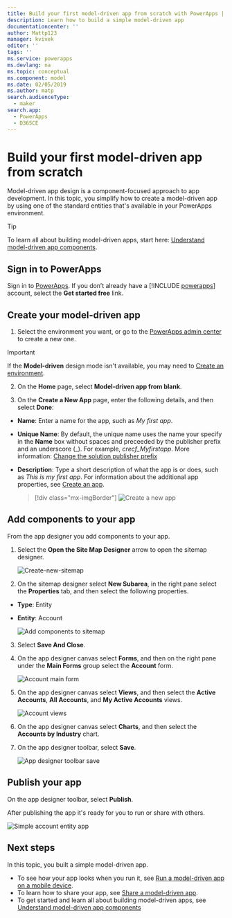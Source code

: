 ```yaml
---
title: Build your first model-driven app from scratch with PowerApps | Microsoft Docs
description: Learn how to build a simple model-driven app
documentationcenter: ''
author: Mattp123
manager: kvivek
editor: ''
tags: ''
ms.service: powerapps
ms.devlang: na
ms.topic: conceptual
ms.component: model
ms.date: 02/05/2019
ms.author: matp
search.audienceType: 
  - maker
search.app: 
  - PowerApps
  - D365CE
---
```


# Build your first model-driven app from scratch
Model-driven app design is a component-focused approach to app development. In this topic, you simplify how to create a model-driven app by using one of the standard entities that's available in your PowerApps environment.

> [!TIP]
> To learn all about building model-driven apps, start here: [Understand model-driven app components](model-driven-app-components.md). 

## Sign in to PowerApps
Sign in to [PowerApps](https://web.powerapps.com/). If you don’t already have a [!INCLUDE [powerapps](../../includes/powerapps.md)] account, select the **Get started free** link. 

## Create your model-driven app

1.	Select the environment you want, or go to the [PowerApps admin center](https://admin.powerapps.com/) to create a new one.

  > [!IMPORTANT]
  > If the **Model-driven** design mode isn't available, you may need to [Create an environment](https://docs.microsoft.com/powerapps/administrator/create-environment).   

2. On the **Home** page, select **Model-driven app from blank**.
<!-- ![Start-from-blank_model](media/build-first-model-driven-app/start-from-blank-model-driven.png) -->

3.	On the **Create a New App** page, enter the following details, and then select **Done**: 
  - **Name**: Enter a name for the app, such as *My first app*. 
  - **Unique Name**: By default, the unique name uses the name your specify in the **Name** box without spaces and preceeded by the publisher prefix and an underscore (_). For example, *crecf_Myfirstapp*. More information: [Change the solution publisher prefix](../common-data-service/change-solution-publisher-prefix.md)
  - **Description**: Type a short description of what the app is or does, such as *This is my first app*.
For information about the additional app properties, see [Create an app](https://docs.microsoft.com/dynamics365/customer-engagement/customize/create-edit-app#create-an-app).

    > [!div class="mx-imgBorder"] 
    > ![](media/create-new-app.png "Create a new app") 


## Add components to your app
From the app designer you add components to your app.
1.	Select the **Open the Site Map Designer** arrow to open the sitemap designer. 

    ![Create-new-sitemap](media/build-first-model-driven-app/new-sitemap.png)

2.	On the sitemap designer select **New Subarea**, in the right pane select the **Properties** tab, and then select the following properties.
  - **Type**: Entity
  - **Entity**: Account

    ![Add components to sitemap](media/build-first-model-driven-app/sitemap.png)

3.	Select **Save And Close**.
4.	On the app designer canvas select **Forms**, and then on the right pane under the **Main Forms** group select the **Account** form.

    ![Account main form](media/build-first-model-driven-app/main-form.png)

5.	On the app designer canvas select **Views**, and then select the **Active Accounts**, **All Accounts**, and **My Active Accounts** views.

    ![Account views](media/build-first-model-driven-app/views.png)

6. On the app designer canvas select **Charts**, and then select the **Accounts by Industry** chart.
7. On the app designer toolbar, select **Save**.

    ![App designer toolbar save](media/build-first-model-driven-app/app-designer-toolbar.png)
 
<!-- ##  Validate your app
This step checks for component dependencies that are required for the app to work, but haven't yet been added to the app. 

1. On the app designer canvas, select the component that indicates a dependency, such as the **Forms** component. Then, on the right-pane select the **Required** tab, expand **Entity Dependencies** and then select all required dependencies. 

    ![Add dependencies](media/build-first-model-driven-app/resolve-dependencies.png)

2. Select **Add Dependencies**.
3. On the app designer toolbar, select **Save**.  -->

## Publish your app
On the app designer toolbar, select **Publish**.

After publishing the app it's ready for you to run or share with others.

![Simple account entity app](media/build-first-model-driven-app/accounts-quickstart-app.png)

## Next steps
In this topic, you built a simple model-driven app. 
- To see how your app looks when you run it, see [Run a model-driven app on a mobile device](../../user/run-app-client-model-driven.md).
- To learn how to share your app, see [Share a model-driven app](share-model-driven-app.md).
- To get started and learn all about building model-driven apps, see [Understand model-driven app components](model-driven-app-components.md)
